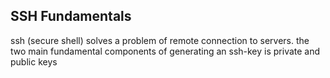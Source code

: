 ## SSH Fundamentals 
ssh (secure shell) solves a problem of remote connection to servers.
the two main fundamental components of generating an ssh-key is private and public keys
